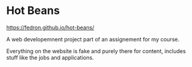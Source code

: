# Hot Beans
https://fedron.github.io/hot-beans/

A web developemnent project part of an assignement for my course.

Everything on the website is fake and purely there for content, includes stuff like the jobs and applications.